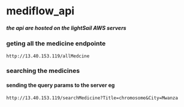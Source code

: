 # mediflow_api
##### the api are hosted on the lightSail AWS servers 


### geting all the medicine endpointe

```
http://13.40.153.119/allMedcine
```

### searching the medicines 
#### sending the query params to the server eg
```
http://13.40.153.119/searchMedicine?Title=chromosome&City=Mwanza
```
